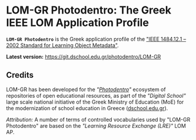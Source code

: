 # LOM-GR Photodentro: The Greek IEEE LOM Application Profile

**`LOM-GR Photodentro`** is the Greek application profile of the ["IEEE 1484.12.1 – 2002 Standard for Learning Object Metadata"][1].

**Latest version:** https://git.dschool.edu.gr/photodentro/LOM-GR


## Credits

LOM-GR has been developed for the _"[Photodentro][3]"_ ecosystem of repositories of open educational resources, as part of the _"Digital School"_ large scale national initiative of the Greek Ministry of Education (MoE) for the modernization of school education in Greece ([dschool.edu.gr][2]).

_Attribution:_ A number of terms of controlled vocabularies used by "LOM-GR Photodentro" are based on the _"Learning Resource Exchange (LRE)"_ LOM AP.

[1]: https://en.wikipedia.org/wiki/Learning_object_metadata
[2]: http://dschool.edu.gr
[3]: http://photodentro.edu.gr
